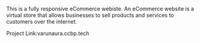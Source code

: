 This is a fully responsive eCommerce webiste. An eCommerce website is a virtual store that allows businesses to sell products and services to customers over the internet.

Project Link:varunaura.ccbp.tech
